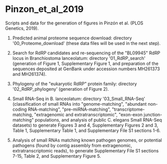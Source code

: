 # Pinzon_et_al_2019
Scripts and data for the generation of figures in Pinzón et al. (PLOS Genetics, 2019).

1. Predicted animal proteome sequence download: directory '00_Proteome_download' (these data files will be used in the next step).

2. Search for RdRP candidates and re-sequencing of the "BL09945" RdRP locus in Branchiostoma lanceolatum: directory '01_RdRP_search' (generation of Figure 1, Supplementary Figure 1, and preparation of the sequences deposited at GenBank under accession numbers MH261373 and MH261374).

3. Phylogeny of the "eukaryotic RdRP" protein family: directory '02_RdRP_phylogeny' (generation of Figure 2).

4. Small RNA-Seq in B. lanceolatum: directory '03_Small_RNA-Seq' (classification of small RNAs into "genome-matching", "abundant non-coding RNA-matching", "pre-miRNA-matching", "transcriptome-matching, "extragenomic and extratranscriptomic", "exon-exon junction-matching" populations, and analysis of public C. elegans Small RNA-Seq datasets) to generate Figures 3 and 4, Supplementary Figures 2 and 3, Table 1, Supplementary Table 1, and Supplementary File S1 sections 1-6.

5. Analysis of small RNAs matching known pathogen genomes, or potential pathogens (found by contig assembly from extragenomic, extratranscriptomic reads), to generate Supplementary File S1 sections 7-15, Table 2, and Supplementary Figure 5.
